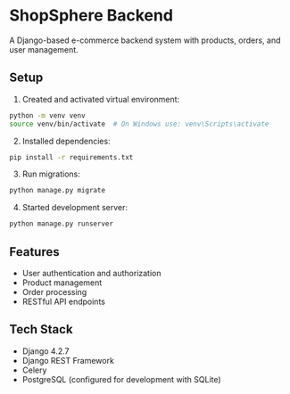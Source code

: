 # ShopSphere Backend

A Django-based e-commerce backend system with products, orders, and user management.

## Setup

1. Created and activated virtual environment:
```bash
python -m venv venv
source venv/bin/activate  # On Windows use: venv\Scripts\activate
```

2. Installed dependencies:
```bash
pip install -r requirements.txt
```

3. Run migrations:
```bash
python manage.py migrate
```

4. Started development server:
```bash
python manage.py runserver
```

## Features

- User authentication and authorization
- Product management
- Order processing
- RESTful API endpoints

## Tech Stack

- Django 4.2.7
- Django REST Framework
- Celery
- PostgreSQL (configured for development with SQLite)